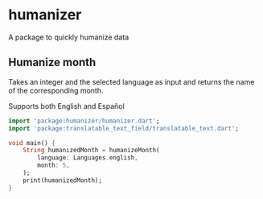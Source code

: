 # humanizer

A package to quickly humanize data

## Humanize month

Takes an integer and the selected language as input and returns the name of the corresponding month.

Supports both English and Español

~~~dart
import 'package:humanizer/humanizer.dart';
import 'package:translatable_text_field/translatable_text.dart';

void main() {
    String humanizedMonth = humanizeMonth(
        language: Languages.english,
        month: 5,
    );
    print(humanizedMonth);
}
~~~

